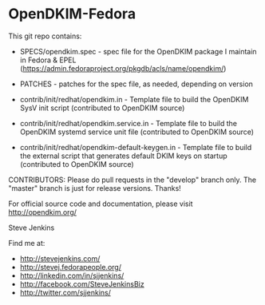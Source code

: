OpenDKIM-Fedora
===============

This git repo contains:

- SPECS/opendkim.spec - spec file for the OpenDKIM package I maintain in Fedora & EPEL (https://admin.fedoraproject.org/pkgdb/acls/name/opendkim/)

- PATCHES - patches for the spec file, as needed, depending on version

- contrib/init/redhat/opendkim.in - Template file to build the OpenDKIM SysV init script (contributed to OpenDKIM source)

- contrib/init/redhat/opendkim.service.in - Template file to build the OpenDKIM systemd service unit file (contributed to OpenDKIM source)

- contrib/init/redhat/opendkim-default-keygen.in - Template file to build the external script that generates default DKIM keys on startup (contributed to OpenDKIM source)

CONTRIBUTORS: Please do pull requests in the "develop" branch only. The "master" branch is just for release versions. Thanks!

For official source code and documentation, please visit http://opendkim.org/

Steve Jenkins

Find me at:
- http://stevejenkins.com/
- http://stevej.fedorapeople.org/
- http://linkedin.com/in/sjjenkins/
- http://facebook.com/SteveJenkinsBiz
- http://twitter.com/sjjenkins/
